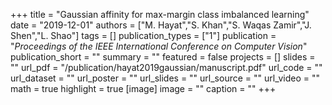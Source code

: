 +++
title = "Gaussian affinity for max-margin class imbalanced learning"
date = "2019-12-01"
authors = ["M. Hayat","S. Khan","S. Waqas Zamir","J. Shen","L. Shao"]
tags = []
publication_types = ["1"]
publication = "_Proceedings of the IEEE International Conference on Computer Vision_"
publication_short = ""
summary = ""
featured = false
projects = []
slides = ""
url_pdf = "/publication/hayat2019gaussian/manuscript.pdf"
url_code = ""
url_dataset = ""
url_poster = ""
url_slides = ""
url_source = ""
url_video = ""
math = true
highlight = true
[image]
image = ""
caption = ""
+++

